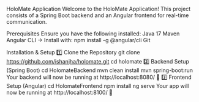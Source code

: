 HoloMate Application
Welcome to the HoloMate Application! This project consists of a Spring Boot backend and an Angular frontend for real-time communication.


Prerequisites
    Ensure you have the following installed:
      Java 17 
      Maven 
      Angular CLI → Install with:
          npm install -g @angular/cli
      Git 

Installation & Setup
    1️⃣ Clone the Repository
        git clone https://github.com/ishanjha/holomate.git
        cd holomate
    2️⃣ Backend Setup (Spring Boot)
        cd HolomateBackend
         mvn clean install
         mvn spring-boot:run
        Your backend will now be running at http://localhost:8080/ 🎉
    3️⃣ Frontend Setup (Angular)
        cd HolomateFrontend
        npm install
        ng serve
      Your app will now be running at http://localhost:8100/ 🎉



